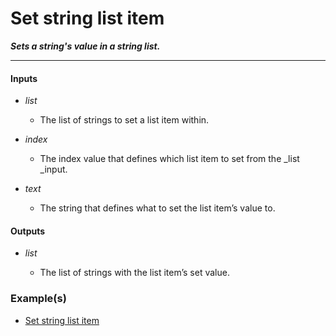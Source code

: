 # Set string list item

**_Sets a string's value in a string list._**

---


#### Inputs

* _list_

  * The list of strings to set a list item within.

* _index_

  * The index value that defines which list item to set from the _list _input.

* _text_

  * The string that defines what to set the list item’s value to.


#### Outputs

* _list_

  * The list of strings with the list item’s set value.


### Example(s)

* <a href="https://creator.trimble.com/graph?assetURI=whp:189bac23-cc78-4bd7-a071-15cedc3f6bc2&version=latest" target="_blank">Set string list item</a>